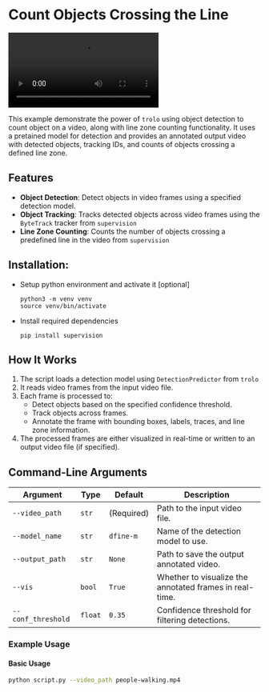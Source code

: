 # Count Objects Crossing the Line

![Demo Video](recipes/people_line_counter/line_counter_output.mp4)

This example demonstrate the power of `trolo` using object detection to count object on a video, along with line zone counting functionality. It uses a pretained model for detection and provides an annotated output video with detected objects, tracking IDs, and counts of objects crossing a defined line zone. 

## Features
- **Object Detection**: Detect objects in video frames using a specified detection model.
- **Object Tracking**: Tracks detected objects across video frames using the `ByteTrack` tracker from `supervision`
- **Line Zone Counting**: Counts the number of objects crossing a predefined line in the video from `supervision`

## Installation:

-  Setup python environment and activate it [optional]
	 ```shell
	python3 -m venv venv
	source venv/bin/activate
	```	
- Install required dependencies
	```shell
	pip install supervision
	```

## How It Works
1. The script loads a detection model using `DetectionPredictor` from `trolo`
2. It reads video frames from the input video file.
3. Each frame is processed to:
   - Detect objects based on the specified confidence threshold.
   - Track objects across frames.
   - Annotate the frame with bounding boxes, labels, traces, and line zone information.
4. The processed frames are either visualized in real-time or written to an output video file (if specified).

## Command-Line Arguments

| Argument          | Type     | Default     | Description                                                                 |
|--------------------|----------|-------------|-----------------------------------------------------------------------------|
| `--video_path`     | `str`    | (Required)  | Path to the input video file.                                               |
| `--model_name`     | `str`    | `dfine-m`   | Name of the detection model to use.                                         |
| `--output_path`    | `str`    | `None`      | Path to save the output annotated video.                                    |
| `--vis`            | `bool`   | `True`      | Whether to visualize the annotated frames in real-time.                     |
| `--conf_threshold` | `float`  | `0.35`      | Confidence threshold for filtering detections.                              |

### Example Usage

#### Basic Usage
```bash
python script.py --video_path people-walking.mp4
```
